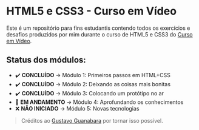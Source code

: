 # HTML5 e CSS3 - Curso em Vídeo
Este é um repositório para fins estudantis contendo todos os exercícios e desafios produzidos por mim durante o curso de HTML5 e CSS3 do [Curso em Vídeo](https://cursoemvideo.com/).

## Status dos módulos:
* ✔️ **CONCLUÍDO** → Módulo 1: Primeiros passos em HTML+CSS
* ✔️ **CONCLUÍDO** → Módulo 2: Deixando as coisas mais bonitas
* ✔️ **CONCLUÍDO** → Módulo 3: Colocando um protótipo no ar
* 🚧 **EM ANDAMENTO** → Módulo 4: Aprofundando os conhecimentos
* ❌ **NÃO INICIADO** → Módulo 5: Novas tecnologias

> Créditos ao [Gustavo Guanabara](https://github.com/gustavoguanabara) por tornar isso possível.